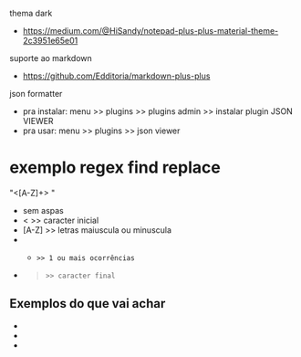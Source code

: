 thema dark
- https://medium.com/@HiSandy/notepad-plus-plus-material-theme-2c3951e65e01

suporte ao markdown
- https://github.com/Edditoria/markdown-plus-plus

json formatter
- pra instalar: menu >> plugins >> plugins admin >> instalar plugin JSON VIEWER
- pra usar:     menu >> plugins >> json viewer

# exemplo regex find replace

"<[A-Z]+> "
- sem aspas
- <     >> caracter inicial
- [A-Z] >> letras maiuscula ou minuscula
- +     >> 1 ou mais ocorrências
- >     >> caracter final

## Exemplos do que vai achar
- <AspNetRoles>
- <Componente>
- <CustoAzure>
